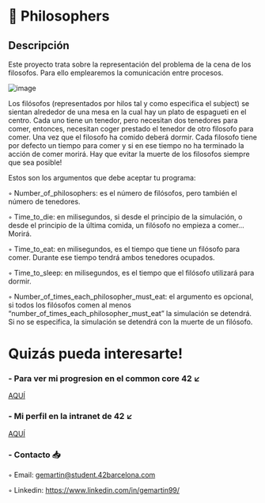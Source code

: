 # 🍴 Philosophers 

## Descripción

Este proyecto trata sobre la representación del problema de la cena de los filosofos. Para ello emplearemos la comunicación entre procesos. 

![image](https://user-images.githubusercontent.com/66915274/188521970-15f99170-f906-4d3d-8343-b69d503969ea.png)

Los filósofos (representados por hilos tal y como especifica el subject) se sientan alrededor de una mesa en la cual hay un plato de espagueti en el centro. Cada uno tiene un tenedor, pero necesitan dos tenedores para comer, entonces, necesitan coger prestado el tenedor de otro filosofo para comer. Una vez que el filosofo ha comido deberá dormir. Cada filosofo tiene por defecto un tiempo para comer y si en ese tiempo no ha terminado la acción de comer morirá. Hay que evitar la muerte de los filosofos siempre que sea posible!

Estos son los argumentos que debe aceptar tu programa:

◦ Number_of_philosophers: es el número de filósofos, pero también el número
de tenedores.

◦ Time_to_die: en milisegundos, si desde el principio de la simulación, o desde
el principio de la última comida, un filósofo no empieza a comer... Morirá.

◦ Time_to_eat: en milisegundos, es el tiempo que tiene un filósofo para comer.
Durante ese tiempo tendrá ambos tenedores ocupados.

◦ Time_to_sleep: en milisegundos, es el tiempo que el filósofo utilizará para
dormir.

◦ Number_of_times_each_philosopher_must_eat: el argumento es opcional, si
todos los filósofos comen al menos “number_of_times_each_philosopher_must_eat”
la simulación se detendrá. Si no se especifica, la simulación se detendrá con la
muerte de un filósofo.

# Quizás pueda interesarte!

### - Para ver mi progresion en el common core 42 ↙️

[AQUÍ](https://github.com/gemartin99/42cursus)

### - Mi perfil en la intranet de 42 ↙️
[AQUÍ](https://profile.intra.42.fr/users/gemartin)

### - Contacto 📥

◦ Email: gemartin@student.42barcelona.com

◦ Linkedin: https://www.linkedin.com/in/gemartin99/


